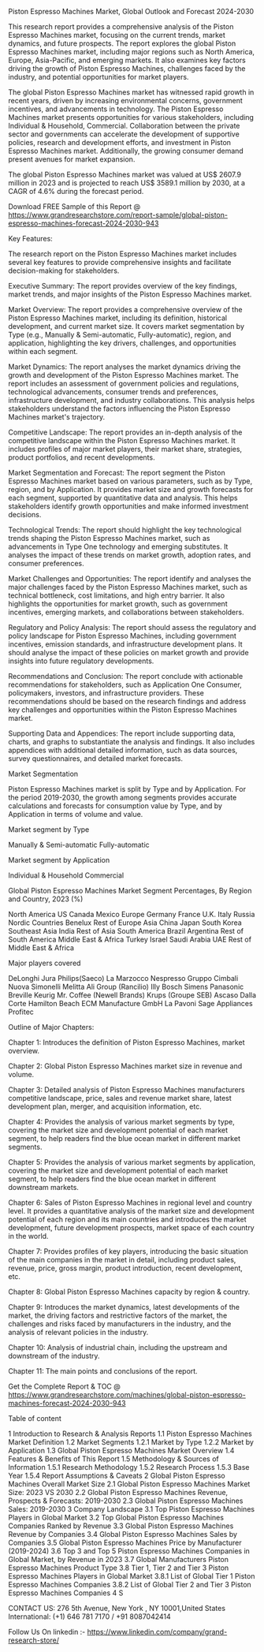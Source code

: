 Piston Espresso Machines Market, Global Outlook and Forecast 2024-2030

This research report provides a comprehensive analysis of the Piston Espresso Machines market, focusing on the current trends, market dynamics, and future prospects. The report explores the global Piston Espresso Machines market, including major regions such as North America, Europe, Asia-Pacific, and emerging markets. It also examines key factors driving the growth of Piston Espresso Machines, challenges faced by the industry, and potential opportunities for market players.

The global Piston Espresso Machines market has witnessed rapid growth in recent years, driven by increasing environmental concerns, government incentives, and advancements in technology. The Piston Espresso Machines market presents opportunities for various stakeholders, including Individual & Household, Commercial. Collaboration between the private sector and governments can accelerate the development of supportive policies, research and development efforts, and investment in Piston Espresso Machines market. Additionally, the growing consumer demand present avenues for market expansion.

The global Piston Espresso Machines market was valued at US$ 2607.9 million in 2023 and is projected to reach US$ 3589.1 million by 2030, at a CAGR of 4.6% during the forecast period.

Download FREE Sample of this Report @ https://www.grandresearchstore.com/report-sample/global-piston-espresso-machines-forecast-2024-2030-943


Key Features:

The research report on the Piston Espresso Machines market includes several key features to provide comprehensive insights and facilitate decision-making for stakeholders.

Executive Summary: The report provides overview of the key findings, market trends, and major insights of the Piston Espresso Machines market.

Market Overview: The report provides a comprehensive overview of the Piston Espresso Machines market, including its definition, historical development, and current market size. It covers market segmentation by Type (e.g., Manually & Semi-automatic, Fully-automatic), region, and application, highlighting the key drivers, challenges, and opportunities within each segment.

Market Dynamics: The report analyses the market dynamics driving the growth and development of the Piston Espresso Machines market. The report includes an assessment of government policies and regulations, technological advancements, consumer trends and preferences, infrastructure development, and industry collaborations. This analysis helps stakeholders understand the factors influencing the Piston Espresso Machines market's trajectory.

Competitive Landscape: The report provides an in-depth analysis of the competitive landscape within the Piston Espresso Machines market. It includes profiles of major market players, their market share, strategies, product portfolios, and recent developments.

Market Segmentation and Forecast: The report segment the Piston Espresso Machines market based on various parameters, such as by Type, region, and by Application. It provides market size and growth forecasts for each segment, supported by quantitative data and analysis. This helps stakeholders identify growth opportunities and make informed investment decisions.

Technological Trends: The report should highlight the key technological trends shaping the Piston Espresso Machines market, such as advancements in Type One technology and emerging substitutes. It analyses the impact of these trends on market growth, adoption rates, and consumer preferences.

Market Challenges and Opportunities: The report identify and analyses the major challenges faced by the Piston Espresso Machines market, such as technical bottleneck, cost limitations, and high entry barrier. It also highlights the opportunities for market growth, such as government incentives, emerging markets, and collaborations between stakeholders.

Regulatory and Policy Analysis: The report should assess the regulatory and policy landscape for Piston Espresso Machines, including government incentives, emission standards, and infrastructure development plans. It should analyse the impact of these policies on market growth and provide insights into future regulatory developments.

Recommendations and Conclusion: The report conclude with actionable recommendations for stakeholders, such as Application One Consumer, policymakers, investors, and infrastructure providers. These recommendations should be based on the research findings and address key challenges and opportunities within the Piston Espresso Machines market.

Supporting Data and Appendices: The report include supporting data, charts, and graphs to substantiate the analysis and findings. It also includes appendices with additional detailed information, such as data sources, survey questionnaires, and detailed market forecasts.

Market Segmentation

Piston Espresso Machines market is split by Type and by Application. For the period 2019-2030, the growth among segments provides accurate calculations and forecasts for consumption value by Type, and by Application in terms of volume and value.



Market segment by Type



Manually & Semi-automatic
Fully-automatic


Market segment by Application



Individual & Household
Commercial


Global Piston Espresso Machines Market Segment Percentages, By Region and Country, 2023 (%)



North America
US
Canada
Mexico
Europe
Germany
France
U.K.
Italy
Russia
Nordic Countries
Benelux
Rest of Europe
Asia
China
Japan
South Korea
Southeast Asia
India
Rest of Asia
South America
Brazil
Argentina
Rest of South America
Middle East & Africa
Turkey
Israel
Saudi Arabia
UAE
Rest of Middle East & Africa


Major players covered



DeLonghi
Jura
Philips(Saeco)
La Marzocco
Nespresso
Gruppo Cimbali
Nuova Simonelli
Melitta
Ali Group (Rancilio)
Illy
Bosch
Simens
Panasonic
Breville
Keurig
Mr. Coffee (Newell Brands)
Krups (Groupe SEB)
Ascaso
Dalla Corte
Hamilton Beach
ECM Manufacture GmbH
La Pavoni
Sage Appliances
Profitec


Outline of Major Chapters:

Chapter 1: Introduces the definition of Piston Espresso Machines, market overview.

Chapter 2: Global Piston Espresso Machines market size in revenue and volume.

Chapter 3: Detailed analysis of Piston Espresso Machines manufacturers competitive landscape, price, sales and revenue market share, latest development plan, merger, and acquisition information, etc.

Chapter 4: Provides the analysis of various market segments by type, covering the market size and development potential of each market segment, to help readers find the blue ocean market in different market segments.

Chapter 5: Provides the analysis of various market segments by application, covering the market size and development potential of each market segment, to help readers find the blue ocean market in different downstream markets.

Chapter 6: Sales of Piston Espresso Machines in regional level and country level. It provides a quantitative analysis of the market size and development potential of each region and its main countries and introduces the market development, future development prospects, market space of each country in the world.

Chapter 7: Provides profiles of key players, introducing the basic situation of the main companies in the market in detail, including product sales, revenue, price, gross margin, product introduction, recent development, etc.

Chapter 8: Global Piston Espresso Machines capacity by region & country.

Chapter 9: Introduces the market dynamics, latest developments of the market, the driving factors and restrictive factors of the market, the challenges and risks faced by manufacturers in the industry, and the analysis of relevant policies in the industry.

Chapter 10: Analysis of industrial chain, including the upstream and downstream of the industry.

Chapter 11: The main points and conclusions of the report.

Get the Complete Report & TOC @ https://www.grandresearchstore.com/machines/global-piston-espresso-machines-forecast-2024-2030-943

Table of content

1 Introduction to Research & Analysis Reports
1.1 Piston Espresso Machines Market Definition
1.2 Market Segments
1.2.1 Market by Type
1.2.2 Market by Application
1.3 Global Piston Espresso Machines Market Overview
1.4 Features & Benefits of This Report
1.5 Methodology & Sources of Information
1.5.1 Research Methodology
1.5.2 Research Process
1.5.3 Base Year
1.5.4 Report Assumptions & Caveats
2 Global Piston Espresso Machines Overall Market Size
2.1 Global Piston Espresso Machines Market Size: 2023 VS 2030
2.2 Global Piston Espresso Machines Revenue, Prospects & Forecasts: 2019-2030
2.3 Global Piston Espresso Machines Sales: 2019-2030
3 Company Landscape
3.1 Top Piston Espresso Machines Players in Global Market
3.2 Top Global Piston Espresso Machines Companies Ranked by Revenue
3.3 Global Piston Espresso Machines Revenue by Companies
3.4 Global Piston Espresso Machines Sales by Companies
3.5 Global Piston Espresso Machines Price by Manufacturer (2019-2024)
3.6 Top 3 and Top 5 Piston Espresso Machines Companies in Global Market, by Revenue in 2023
3.7 Global Manufacturers Piston Espresso Machines Product Type
3.8 Tier 1, Tier 2 and Tier 3 Piston Espresso Machines Players in Global Market
3.8.1 List of Global Tier 1 Piston Espresso Machines Companies
3.8.2 List of Global Tier 2 and Tier 3 Piston Espresso Machines Companies
4 S

CONTACT US:
276 5th Avenue, New York , NY 10001,United States
International: (+1) 646 781 7170 / +91 8087042414

Follow Us On linkedin :- https://www.linkedin.com/company/grand-research-store/
 
